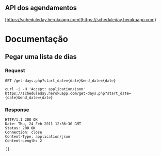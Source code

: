 ## API dos agendamentos

[https://scheduleday.herokuapp.com](https://scheduleday.herokuapp.com)


# Documentação

## Pegar uma lista de dias

### Request

`GET /get-days.php?start_date={date}&end_date={date}`

    curl -i -H 'Accept: application/json' https://scheduleday.herokuapp.com/get-days.php?start_date={date}&end_date={date}

### Response

    HTTP/1.1 200 OK
    Date: Thu, 24 Feb 2011 12:36:30 GMT
    Status: 200 OK
    Connection: close
    Content-Type: application/json
    Content-Length: 2

    []


